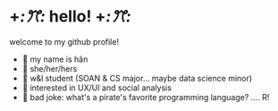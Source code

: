 # +*:ꔫ:* hello! +*:ꔫ:*

welcome to my github profile!
- 🤍 my name is hân
- 🤍 she/her/hers
- 🤍 w&l student (SOAN & CS major... maybe data science minor)
- 🤍 interested in UX/UI and social analysis
- 🤍 bad joke: what's a pirate's favorite programming language? .... R! 

<!--
**hxnhxynh/hxnhxynh** is a ✨ _special_ ✨ repository because its `README.md` (this file) appears on your GitHub profile.

Here are some ideas to get you started:

- 🔭 I’m currently working on ...
- 🌱 I’m currently learning ...
- 👯 I’m looking to collaborate on ...
- 🤔 I’m looking for help with ...
- 💬 Ask me about ...
- 📫 How to reach me: ...
- 😄 Pronouns: ...
- ⚡ Fun fact: ...
-->


